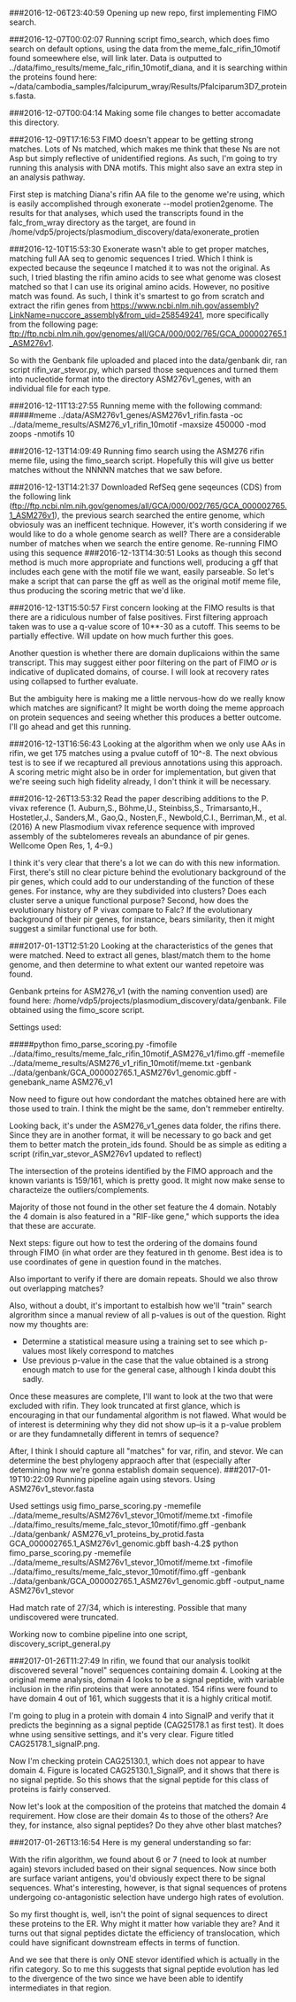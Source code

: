 ###2016-12-06T23:40:59
Opening up new repo, first implementing FIMO search.

###2016-12-07T00:02:07
Running script fimo_search, which does fimo search on default options, using the data from the meme_falc_rifin_10motif found someewhere else, will link later. Data is outputted to ../data/fimo_results/meme_falc_rifin_10motif_diana, and it is searching within the proteins found here: ~/data/cambodia_samples/falcipurum_wray/Results/Pfalciparum3D7_proteins.fasta.

###2016-12-07T00:04:14
Making some file changes to better accomadate this directory.

###2016-12-09T17:16:53
FIMO doesn't appear to be getting strong matches. Lots of Ns matched, which makes me think that these Ns are not Asp but simply reflective of unidentified regions. As such, I'm going to try running this analysis with DNA motifs. This might also save an extra step in an analysis pathway.

First step is matching Diana's rifin AA file to the genome we're using, which is easily accomplished through exonerate --model protien2genome. The results for that analyses, which used the transcripts found in the falc_from_wray directory as the target, are found in /home/vdp5/projects/plasmodium_discovery/data/exonerate_protien

###2016-12-10T15:53:30
Exonerate wasn't able to get proper matches, matching full AA seq to genomic sequences I tried. Which I think is expected because the seqeunce I matched it to was not the original. As such, I tried blasting the rifin amino acids to see what genome was closest matched so that I can use its original amino acids. However, no positive match was found. As such, I think it's smartest to go from scratch and extract the rifin genes from https://www.ncbi.nlm.nih.gov/assembly?LinkName=nuccore_assembly&from_uid=258549241, more specifically from the following page: ftp://ftp.ncbi.nlm.nih.gov/genomes/all/GCA/000/002/765/GCA_000002765.1_ASM276v1.

So with the Genbank file uploaded and placed into the data/genbank dir, ran script rifin_var_stevor.py, which parsed those sequences and turned them into nucleotide format into the directory ASM276v1_genes, with an individual file for each type.

###2016-12-11T13:27:55
Running meme with the following command:
#####meme ../data/ASM276v1_genes/ASM276v1_rifin.fasta -oc ../data/meme_results/ASM276_v1_rifin_10motif -maxsize 450000 -mod zoops -nmotifs 10

###2016-12-13T14:09:49
Running fimo search using the ASM276 rifin meme file, using the fimo_search script. Hopefully this will give us better matches without the NNNNN matches that we saw before.

###2016-12-13T14:21:37
Downloaded RefSeq gene seqeunces (CDS) from the following link (ftp://ftp.ncbi.nlm.nih.gov/genomes/all/GCA/000/002/765/GCA_000002765.1_ASM276v1), the previous search searched the entire genome, which obviosuly was an inefficent technique. However, it's worth considering if we would like to do a whole genome search as well? There are a considerable number of matches when we search the entire genome. Re-running FIMO using this sequence
###2016-12-13T14:30:51
Looks as though this second method is much more appropriate and functions well, producing a gff that includes each gene with the motif file we want, easily parseable. So let's make a script that can parse the gff as well as the original motif meme file, thus producing the scoring metric that we'd like.

###2016-12-13T15:50:57
First concern looking at the FIMO results is that there are a ridiculous number of false positives. First filtering approach taken was to use a q-value score of 10**-30 as a cutoff. This seems to be partially effective. Will update on how much further this goes.

Another question is whether there are domain duplicaions within the same transcript. This may suggest either poor filtering on the part of FIMO *or* is indicative of duplicated domains, of course. I will look at recovery rates using collapsed to further evaluate.

But the ambiguity here is making me a little nervous-how do we really know which matches are significant? It might be worth doing the meme approach on protein sequences and seeing whether this produces a better outcome. I'll go ahead and get this running.

###2016-12-13T16:56:43
Looking at the algorithm when we only use AAs in rifin, we get 175 matches using a pvalue cutoff of 10^-8. The next obvious test is to see if we recaptured all previous annotations using this approach. A scoring metric might also be in order for implementation, but given that we're seeing such high fidelity already, I don't think it will be necessary.

###2016-12-26T13:53:32
Read the paper describing additions to the P. vivax reference (1. Auburn,S., Böhme,U., Steinbiss,S., Trimarsanto,H., Hostetler,J., Sanders,M., Gao,Q., Nosten,F., Newbold,C.I., Berriman,M., et al. (2016) A new Plasmodium vivax reference sequence with improved assembly of the subtelomeres reveals an abundance of pir genes. Wellcome Open Res, 1, 4–9.)

I think it's very clear that there's a lot we can do with this new information. First, there's still no clear picture behind the evolutionary background of the pir genes, which could add to our understanding of the function of these genes. For instance, why are they subdivided into clusters? Does each cluster serve a unique functional purpose? Second, how does the evolutionary history of P vivax compare to Falc? If the evolutionary background of their pir genes, for instance, bears similarity, then it might suggest a  similar functional use for both.

###2017-01-13T12:51:20
Looking at the characteristics of the genes that were matched. Need to extract all genes, blast/match them to the home genome, and then determine to what extent our wanted repetoire was found.

Genbank prteins for ASM276_v1 (with the  naming convention used)  are found here: /home/vdp5/projects/plasmodium_discovery/data/genbank. File obtained using the fimo_score script.

Settings used:

#####python fimo_parse_scoring.py -fimofile ../data/fimo_results/meme_falc_rifin_10motif_ASM276_v1/fimo.gff -memefile ../data/meme_results/ASM276_v1_rifin_10motif/meme.txt -genbank ../data/genbank/GCA_000002765.1_ASM276v1_genomic.gbff -genebank_name ASM276_v1

Now need to figure out how condordant the matches obtained here are with those used to train. I think the might be the same, don't remmeber entirelty.

Looking back, it's under the ASM276_v1_genes data folder, the rifins there. Since they are in another format, it will be necessary to go back and get them to better match the protein_ids found. Should be as simple as editing a script (rifin_var_stevor_ASM276v1 updated to reflect)

The intersection of the proteins identified by the FIMO approach and the known variants is 159/161, which is pretty good. It might now make sense to characteize the outliers/complements.

Majority of those not found in the other set feature the 4 domain. Notably the 4 domain is also featured in a "RIF-like gene," which supports the idea that these are accurate.

Next steps: figure out how to test the ordering of the domains found through FIMO (in what order are they featured in th genome. Best idea is to use coordinates of gene in question found in the matches.

Also important to verify if there are domain repeats. Should we also throw out overlapping matches?

Also, without a doubt, it's important to estalbish how we'll "train" search algrorithm since a manual review of all p-values is out of the question. Right now my thoughts are:
- Determine a statistical measure using a training set to see which p-values most likely correspond to matches
- Use previous p-value in the case that the value obtained is a strong enough match to use for the general case, although I kinda doubt this sadly.

Once these measures are complete, I'll want to look at the two that were excluded with rifin. They look truncated at first glance, which is encouraging in that our fundamental algorithm is not flawed. What would be of interest is determining why they did not show up–is it a p-value problem or are they fundamnetally different in temrs of sequence?

After, I think I should capture all "matches" for var, rifin, and stevor. We can determine the best phylogeny appraoch after that (especially after detemining how we're gonna establish domain sequence).
###2017-01-19T10:22:09
Running pipeline again using stevors. Using ASM276v1_stevor.fasta 

Used settings usig fimo_parse_scoring.py -memefile ../data/meme_results/ASM276v1_stevor_10motif/meme.txt -fimofile ../data/fimo_results/meme_falc_stevor_10motif/fimo.gff -genbank ../data/genbank/
ASM276_v1_proteins_by_protid.fasta     GCA_000002765.1_ASM276v1_genomic.gbff
bash-4.2$ python fimo_parse_scoring.py -memefile ../data/meme_results/ASM276v1_stevor_10motif/meme.txt -fimofile ../data/fimo_results/meme_falc_stevor_10motif/fimo.gff -genbank ../data/genbank/GCA_000002765.1_ASM276v1_genomic.gbff -output_name ASM276v1_stevor

Had match rate of 27/34, which is interesting. Possible that many undiscovered were truncated.

Working now to combine pipeline into one script, discovery_script_general.py

###2017-01-26T11:27:49
In rifin, we found that our analysis toolkit discovered several "novel" sequences containing domain 4. Looking at the original meme analysis, domain 4 looks to be a signal peptide, with variable inclusion in the rifin proteins that were annotated. 154 rifins were found to have domain 4 out of 161, which suggests that it is a highly critical motif.

I'm going to plug in a protein with domain 4 into SignalP and verify that it predicts the beginning as a signal peptide (CAG25178.1 as first test). It does whne using sensitive settings, and it's very clear. Figure titled CAG25178.1_signalP.png.

Now I'm checking protein CAG25130.1, which does not appear to have domain 4. Figure is located CAG25130.1_SignalP, and it shows that there is no signal peptide. So this shows that the signal peptide for this class of proteins is fairly conserved.

Now let's look at the composition of the proteins that matched the domain 4 requirement. How close are their domain 4s to those of the others? Are they, for instance, also signal peptides? Do they ahve other blast matches?

###2017-01-26T13:16:54
Here is my general understanding so far:

With the rifin algorithm, we found about 6 or 7 (need to look at number again) stevors included based on their signal sequences. Now since both are surface variant antigens, you'd obviously expect there to be signal sequences. What's interesting, however, is that signal sequences of protens undergoing co-antagonistic selection have undergo high rates of evolution.

So my first thought is, well, isn't the point of signal sequences to direct these proteins to the ER. Why might it matter how variable they are? And it turns out that signal peptides dictate the efficiency of translocation, which could have significant downstream effects in terms of function.

And we see that there is only ONE stevor identified which is actually in the rifin category. So to me this suggests that signal peptide evolution has led to the divergence of the two since we have been able to identify intermediates in that region.

